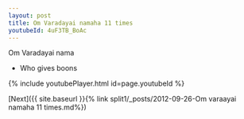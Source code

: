 ```yaml
---
layout: post
title: Om Varadayai namaha 11 times
youtubeId: 4uF3TB_BoAc
---
```

 
 
Om Varadayai nama 
 
 -  Who gives boons 
 
  
 
  
 
 
 
 
 
 


{% include youtubePlayer.html id=page.youtubeId %}
 
[Next]({{ site.baseurl }}{% link  split1/_posts/2012-09-26-Om varaayai namaha 11 times.md%})
 
